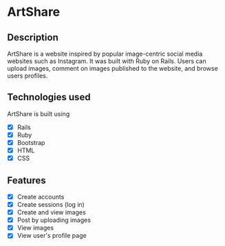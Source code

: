 # ArtShare

## Description
ArtShare is a website inspired by popular image-centric social media websites such as Instagram.  It was built with Ruby on Rails.  Users can upload images, comment on images published to the website, and browse users profiles.

## Technologies used
ArtShare is built using
- [X] Rails
- [X] Ruby
- [X] Bootstrap
- [X] HTML
- [X] CSS

## Features

- [x] Create accounts
- [x] Create sessions (log in)
- [x] Create and view images
- [x] Post by uploading images
- [x] View images
- [x] View user's profile page